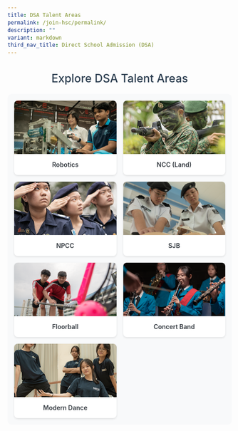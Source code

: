```yaml
---
title: DSA Talent Areas
permalink: /join-hsc/permalink/
description: ""
variant: markdown
third_nav_title: Direct School Admission (DSA)
---
```

<style>
    .main-title {
        color: #2c3e50;
        text-align: center;
        margin-bottom: 20px;
        font-size: 1.8em;
        font-weight: 500;
    }
    .cca-grid {
        display: grid;
        grid-template-columns: repeat(auto-fit, minmax(200px, 1fr)); /* Smaller cards */
        gap: 15px; /* Reduced gap */
        padding: 15px; /* Reduced padding */
        background-color: #f8f9fa;
        border-radius: 10px;
    }
    .cca-card {
        background-color: #fff;
        border-radius: 8px;
        box-shadow: 0 2px 4px rgba(0, 0, 0, 0.1);
        transition: transform 0.2s ease-in-out, box-shadow 0.2s ease-in-out;
    }
    .cca-card:hover {
        transform: translateY(-3px);
        box-shadow: 0 4px 8px rgba(0, 0, 0, 0.15);
    }
    .cca-image-container {
        width: 100%;
        height: 120px; /* Smaller image height */
        overflow: hidden;
        border-top-left-radius: 8px;
        border-top-right-radius: 8px;
    }
    .cca-image {
        width: 100%;
        height: 100%;
        object-fit: cover;
        display: block;
    }
    .cca-info {
        padding: 10px;
        text-align: center;
    }
    .cca-title {
        font-size: 1em; /* Smaller title */
        margin: 5px 0;
        color: #343a40;
        font-weight: 600;
    }
    .cca-link {
        text-decoration: none;
        color: inherit;
    }
    .cca-link:hover {
        color: #007bff;
    }
</style>

<h2 class="main-title">Explore DSA Talent Areas</h2>
<section class="cca-grid">
    <div class="cca-card">
        <div class="cca-image-container">
            <img class="cca-image" alt="CCA Robotics Team" src="/images/CCA/cca robotics tab 4.png">
        </div>
        <div class="cca-info">
            <p class="cca-title"><a class="cca-link" title="Learn more about Robotics" href="/hsc-experience/Co-Curriculum/robotics/permalink/">Robotics</a></p>
        </div>
    </div>
    <div class="cca-card">
        <div class="cca-image-container">
            <img class="cca-image" alt="NCC CCA" src="/images/CCA/Ncc.png">
        </div>
        <div class="cca-info">
            <p class="cca-title"><a class="cca-link" title="Discover NCC (Land)" href="/hsc-experience/Co-Curriculum/ncc/permalink/">NCC (Land)</a></p>
        </div>
    </div>
    <div class="cca-card">
        <div class="cca-image-container">
            <img class="cca-image" alt="NPCC CCA" src="/images/CCA/Npcc.png">
        </div>
        <div class="cca-info">
            <p class="cca-title"><a class="cca-link" title="Explore NPCC" href="/hsc-experience/Co-Curriculum/npcc/permalink/">NPCC</a></p>
        </div>
    </div>
    <div class="cca-card">
        <div class="cca-image-container">
            <img class="cca-image" alt="CCA SJB" src="/images/CCA/cca sjb.png">
        </div>
        <div class="cca-info">
            <p class="cca-title"><a class="cca-link" title="Learn about SJB" href="/hsc-experience/Co-Curriculum/stjohnbrigade/permalink/">SJB</a></p>
        </div>
    </div>
    <div class="cca-card">
        <div class="cca-image-container">
            <img class="cca-image" alt="CCA Floorball Team" src="/images/CCA/cca floorball tab1.png">
        </div>
        <div class="cca-info">
            <p class="cca-title"><a class="cca-link" title="Explore Floorball" href="/hsc-experience/Co-Curriculum/floorball/permalink/">Floorball</a></p>
        </div>
    </div>
    <div class="cca-card">
        <div class="cca-image-container">
            <img class="cca-image" alt="Concert band CCA" src="/images/CCA/cca band tab 1.png">
        </div>
        <div class="cca-info">
            <p class="cca-title"><a class="cca-link" title="Discover Concert Band" href="/hsc-experience/Co-Curriculum/concert-band/permalink/">Concert Band</a></p>
        </div>
    </div>
    <div class="cca-card">
        <div class="cca-image-container">
            <img class="cca-image" alt="Modern Dance CCA" src="/images/CCA/Dance.png">
        </div>
        <div class="cca-info">
            <p class="cca-title"><a class="cca-link" title="Learn about Modern Dance" href="/hsc-experience/Co-Curriculum/dance-club/permalink/">Modern Dance</a></p>
        </div>
    </div>
</section>